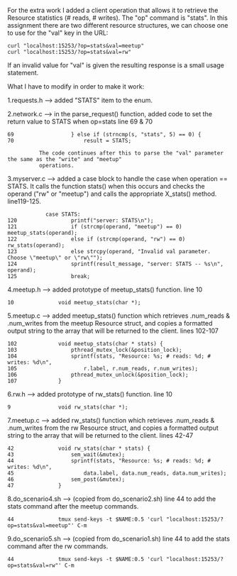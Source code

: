 For the extra work I added a client operation that allows it to retrieve the Resource statistics (# reads, # writes). 
The "op" command is "stats". In this assignment there are two different resource structures, we can choose one to use 
for the "val" key in the URL:

	curl "localhost:15253/?op=stats&val=meetup"
	curl "localhost:15253/?op=stats&val=rw"

If an invalid value for "val" is given the resulting response is a small usage statement.


What I have to modify in order to make it work:

1.requests.h --> added "STATS" item to the enum.

2.network.c --> in the parse_request() function, added code to set the return value to STATS when op=stats line 69 & 70 
	
	69					} else if (strncmp(s, "stats", 5) == 0) {
	70						result = STATS;
			  
			  The code continues after this to parse the "val" parameter the same as the "write" and "meetup"
			  operations.
		

3.myserver.c --> added a case block to handle the case when operation == STATS. It calls the function stats() when this occurs and
  checks the operand ("rw" or "meetup") and calls the appropriate X_stats() method. line119-125.

         		case STATS:
	120                 printf("server: STATS\n");
	121                 if (strcmp(operand, "meetup") == 0) meetup_stats(operand);
	122                 else if (strcmp(operand, "rw") == 0) rw_stats(operand);
	123                 else strcpy(operand, "Invalid val parameter. Choose \"meetup\" or \"rw\"");
	124                 sprintf(result_message, "server: STATS -- %s\n", operand);
	125                 break;


4.meetup.h --> added prototype of meetup_stats() function. line 10

	10				void meetup_stats(char *);


5.meetup.c --> added meetup_stats() function which retrieves .num_reads & .num_writes from the meetup Resource struct, 
	     and copies a formatted output string to the array that will be returned to the client. lines 102-107

	102				void meetup_stats(char * stats) {
	103					pthread_mutex_lock(&position_lock);
	104					sprintf(stats, "Resource: %s; # reads: %d; # writes: %d\n",
	105			        	r.label, r.num_reads, r.num_writes);
	106					pthread_mutex_unlock(&position_lock);
	107				}

6.rw.h --> added prototype of rw_stats() function. line 10

	9				void rw_stats(char *);


7.meetup.c --> added rw_stats() function which retrieves .num_reads & .num_writes from the rw Resource struct, 
	     and copies a formatted output string to the array that will be returned to the client. lines 42-47

	42				void rw_stats(char * stats) {
	43					sem_wait(&mutex);
	44					sprintf(stats, "Resource: %s; # reads: %d; # writes: %d\n",
	45			        	data.label, data.num_reads, data.num_writes);
	46					sem_post(&mutex);
	47				}

8.do_scenario4.sh --> (copied from do_scenario2.sh) line 44 to add the stats command after the meetup commands.

	44				tmux send-keys -t $NAME:0.5 'curl "localhost:15253/?op=stats&val=meetup"' C-m

9.do_scenario5.sh --> (copied from do_scenario1.sh) line 44 to add the stats command after the rw commands.

	44				tmux send-keys -t $NAME:0.5 'curl "localhost:15253/?op=stats&val=rw"' C-m

